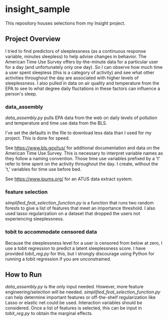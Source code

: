 # insight_sample
This repository houses selections from my Insight project.

## Project Overview

I tried to find predictors of sleeplessness (as a continuous response variable, minutes sleepless) to help advise changes in behavior. The American Time Use Survey offers by-the-minute data for a particular user for a day (and unfortunately only one day). So I can observe how much time a user spent sleepless (this is a category of activity) and see what other activities throughout the day are associated with higher levels of sleeplessness. I also pulled in data on air quality and temperature from the EPA to see to what degree daily fluctations in these factors can influence a person's sleep. 


### data_assembly
*data_assembly.py* pulls EPA data from the web on daily levels of pollution and temperature and time use data from the BLS.

I've set the defaults in the file to download less data than I used for my project. This is done for speed.

See https://www.bls.gov/tus/ for additional documentation and data on the American Time Use Survey. This is necessary to interpret variable names as they follow a naming convention. Those time use variables prefixed by a 't' refer to time spent on the activity throughout the day. I create, without the 't,' variables for time use before bed. 

See https://www.ipums.org/ for an ATUS data extract system.

### feature selection
*simplified_feat_selection_function.py* is a function that runs two random forests to give a list of features that meet an importance threshold. I also used lasso regularization on a dataset that dropped the users not experiencing sleeplessness. 

### tobit to accommodate censored data
Because the sleeplessness level for a user is censored from below at zero, I use a tobit regression to predict a latent sleeplessness score. I have provided *tobit_reg.py* for this, but I strongly discourage using Python for running a tobit regression if you are unconstrained. 

## How to Run

*data_assembly.py* is the only input needed. However, more feature engineering/selection will be needed. *simplified_feat_selection_function.py* can help determine important features or off-the-shelf regularization like Lasso or elastic net could be used. Interaction variables should be considered. Once a list of features is selected, this can be input in *tobit_reg.py* to obtain the marginal effects. 
